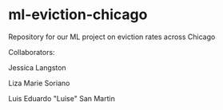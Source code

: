 # ml-eviction-chicago
Repository for our ML project on eviction rates across Chicago

Collaborators:

Jessica Langston

Liza Marie Soriano

Luis Eduardo "Luise" San Martin
